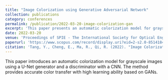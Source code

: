 ```yaml
---
title: "Image Colorization using Generative Adversarial Network"
collection: publications
category: conferences
permalink: /publication/2022-03-20-image-colorization-gan
excerpt: 'This paper presents an automatic colorization model for grayscale images based on a GAN architecture.'
date: 2022-03-20
venue: 'Proceedings of SPIE - The International Society for Optical Engineering'
paperurl: 'https://www.scopus.com/record/display.uri?eid=2-s2.0-85141846306'
citation: 'Tang, Y., Cheng, E., Ma, R., Qi, R. (2022). "Image Colorization using Generative Adversarial Network." <i>Proceedings of SPIE - The International Society for Optical Engineering</i>, Volume 12294.'
---
```


This paper introduces an automatic colorization model for grayscale images using a U-Net generator and a discriminator with a CNN. The method provides accurate color transfer with high learning ability based on GANs.
